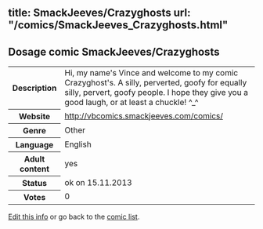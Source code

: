 title: SmackJeeves/Crazyghosts
url: "/comics/SmackJeeves_Crazyghosts.html"
---
Dosage comic SmackJeeves/Crazyghosts
-----------------------------------------

<p id="msg"></p>
<script type="text/javascript">
if (window.location.search === '?edit_info_mail=sent_ok') {
  var elem = document.getElementById("msg");
  elem.innerHTML = 'Edited information sucessfully sent for review, which is usually done daily. Thanks!';
  elem.className = 'ok';
}
</script>
<table class="comicinfo">
<tr>
<th>Description</th><td>Hi, my name's Vince and welcome to my comic Crazyghost's. A silly, perverted, goofy for equally silly, pervert, goofy people. I hope they give you a good laugh, or at least a chuckle! ^_^</td>
</tr>
<tr>
<th>Website</th><td><a href="http://vbcomics.smackjeeves.com/comics/">http://vbcomics.smackjeeves.com/comics/</a></td>
</tr>
<tr>
<th>Genre</th><td>Other</td>
</tr>
<tr>
<th>Language</th><td>English</td>
</tr>
<tr>
<th>Adult content</th><td>yes</td>
</tr>
<tr>
<th>Status</th><td>ok on 15.11.2013</td>
</tr>
<tr>
<th>Votes</th><td>0</td>
</tr>
</table>

[Edit this info](SmackJeeves_Crazyghosts_edit.html) or go back to the [comic list](../comic-index.html).

